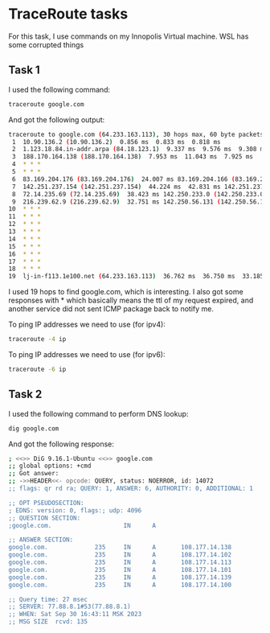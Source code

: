 # TraceRoute tasks

For this task, I use commands on my Innopolis Virtual machine. WSL has some corrupted things

## Task 1

I used the following command:

```sh
traceroute google.com
```

And got the following output:

```sh
traceroute to google.com (64.233.163.113), 30 hops max, 60 byte packets
 1  10.90.136.2 (10.90.136.2)  0.856 ms  0.833 ms  0.818 ms
 2  1.123.18.84.in-addr.arpa (84.18.123.1)  9.337 ms  9.576 ms  9.308 ms
 3  188.170.164.138 (188.170.164.138)  7.953 ms  11.043 ms  7.925 ms
 4  * * *
 5  * * *
 6  83.169.204.176 (83.169.204.176)  24.007 ms 83.169.204.166 (83.169.204.166)  18.940 ms  18.918 ms
 7  142.251.237.154 (142.251.237.154)  44.224 ms  42.831 ms 142.251.237.156 (142.251.237.156)  37.449 ms
 8  72.14.235.69 (72.14.235.69)  38.423 ms 142.250.233.0 (142.250.233.0)  83.744 ms 209.85.254.6 (209.85.254.6)  36.164 ms
 9  216.239.62.9 (216.239.62.9)  32.751 ms 142.250.56.131 (142.250.56.131)  34.726 ms 172.253.70.47 (172.253.70.47)  34.665 ms
10  * * *
11  * * *
12  * * *
13  * * *
14  * * *
15  * * *
16  * * *
17  * * *
18  * * *
19  lj-in-f113.1e100.net (64.233.163.113)  36.762 ms  36.750 ms  33.185 ms
```

I used 19 hops to find google.com, which is interesting. I also got some responses with * which basically means the ttl of my request expired, and another service did not sent ICMP package back to notify me.

To ping IP addresses we need to use (for ipv4):

```sh
traceroute -4 ip
```

To ping IP addresses we need to use (for ipv6):

```sh
traceroute -6 ip
```

## Task 2

I used the following command to perform DNS lookup:

```sh
dig google.com
```

And got the following response:

```sh
; <<>> DiG 9.16.1-Ubuntu <<>> google.com
;; global options: +cmd
;; Got answer:
;; ->>HEADER<<- opcode: QUERY, status: NOERROR, id: 14072
;; flags: qr rd ra; QUERY: 1, ANSWER: 6, AUTHORITY: 0, ADDITIONAL: 1

;; OPT PSEUDOSECTION:
; EDNS: version: 0, flags:; udp: 4096
;; QUESTION SECTION:
;google.com.                    IN      A

;; ANSWER SECTION:
google.com.             235     IN      A       108.177.14.138
google.com.             235     IN      A       108.177.14.102
google.com.             235     IN      A       108.177.14.113
google.com.             235     IN      A       108.177.14.101
google.com.             235     IN      A       108.177.14.139
google.com.             235     IN      A       108.177.14.100

;; Query time: 27 msec
;; SERVER: 77.88.8.1#53(77.88.8.1)
;; WHEN: Sat Sep 30 16:43:11 MSK 2023
;; MSG SIZE  rcvd: 135
```
